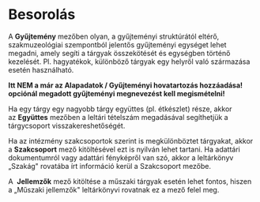 # Besorolás

A **Gyűjtemény** mezőben olyan, a gyűjteményi struktúrától eltérő, szakmuzeológiai szempontból jelentős gyűjteményi egységet lehet megadni, amely segíti a tárgyak összekötését és egységben történő kezelését. Pl. hagyatékok, különböző tárgyak egy helyről való származása esetén használható.

**Itt NEM a már az Alapadatok / Gyűjteményi hovatartozás hozzáadása! opciónál megadott gyűjteményi megnevezést kell megismételni!**

Ha egy tárgy egy nagyobb tárgy együttes (pl. étkészlet) része, akkor az **Együttes** mezőben a leltári tételszám megadásával segíthetjük a tárgycsoport visszakereshetőségét.

Ha az intézmény szakcsoportok szerint is megkülönböztet tárgyakat, akkor a **Szakcsoport** mező kitöltésével ezt is nyilván lehet tartani. Ha adattári dokumentumról vagy adattári fényképről van szó, akkor a leltárkönyv „Szakág" rovatába írt információ kerül a Szakcsoport mezőbe.

A  **Jellemzők** mező kitöltése a műszaki tárgyak esetén lehet fontos, hiszen a „Műszaki jellemzők" leltárkönyvi rovatnak ez a mező felel meg.
